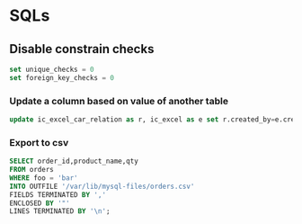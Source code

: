 # SQLs

## Disable constrain checks

```sql
set unique_checks = 0
set foreign_key_checks = 0
```

### Update a column based on value of another table

```sql
update ic_excel_car_relation as r, ic_excel as e set r.created_by=e.created_by where r.excel_id=e.id
```

### Export to csv

```sql
SELECT order_id,product_name,qty
FROM orders
WHERE foo = 'bar'
INTO OUTFILE '/var/lib/mysql-files/orders.csv'
FIELDS TERMINATED BY ','
ENCLOSED BY '"'
LINES TERMINATED BY '\n';
```